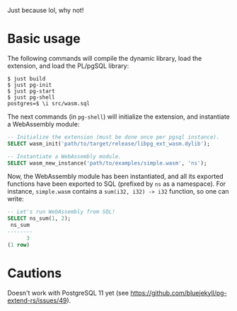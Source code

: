 Just because lol, why not!

# Basic usage

The following commands will compile the dynamic library, load the
extension, and load the PL/pgSQL library:

```shell
$ just build
$ just pg-init
$ just pg-start
$ just pg-shell
postgres=$ \i src/wasm.sql
```

The next commands (in `pg-shell`) will initialize the extension, and instantiate a
WebAssembly module:

```sql
-- Initialize the extension (must be done once per pgsql instance).
SELECT wasm_init('path/to/target/release/libpg_ext_wasm.dylib');

-- Instantiate a WebAssembly module.
SELECT wasm_new_instance('path/to/examples/simple.wasm', 'ns');
```

Now, the WebAssembly module has been instantiated, and all its
exported functions have been exported to SQL (prefixed by `ns` as a
namespace). For instance, `simple.wasm` contains a `sum(i32, i32) ->
i32` function, so one can write:

```sql
-- Let's run WebAssembly from SQL!
SELECT ns_sum(1, 2);
 ns_sum
--------
      3
(1 row)
```

# Cautions

Doesn't work with PostgreSQL 11 yet (see https://github.com/bluejekyll/pg-extend-rs/issues/49).
